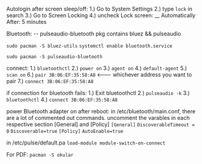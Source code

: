 Autologin after screen sleep/off:
1.) Go to System Settings
2.) type `lock` in search
3.) Go to Screen Locking
4.) uncheck Lock screen: \_\_ Automatically After: 5 minutes

Bluetooth:
-- pulseaudio-bluetooth pkg contains bluez && pulseaudio

`sudo pacman -S bluez-utils`
`systemctl enable bluetooth.service`

`sudo pacman -S pulseaudio-bluetooth`

connect:
1.) `bluetoothctl`
2.) `power on`
3.) `agent on`
4.) `default-agent`
5.) `scan on`
6.) `pair 3B:06:EF:35:58:A8` <--- whichever address you want to pair
7.) `connect 3B:06:EF:35:58:A8`

if connection for bluetooth fails:
1.) Exit bluetoothctl
2.) `pulseaudio -k`
3.) `bluetoothctl`
4.) `connect 3B:06:EF:35:58:A8`

power Bluetooth adapter on after reboot:
in /etc/bluetooth/main.conf, there are a lot of commented out commands.
uncomment the varables in each respective section [General] and [Policy]
`[General]`
`DiscoverableTimeout = 0`
`Discoverable=true`
`[Policy]`
`AutoEnable=true`

in /etc/pulse/default.pa
`load-module module-switch-on-connect`

For PDF:
`pacman -S okular`
